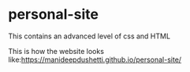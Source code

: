 # personal-site
This contains an advanced level of css and HTML

This is how the website looks like:https://manideepdushetti.github.io/personal-site/
